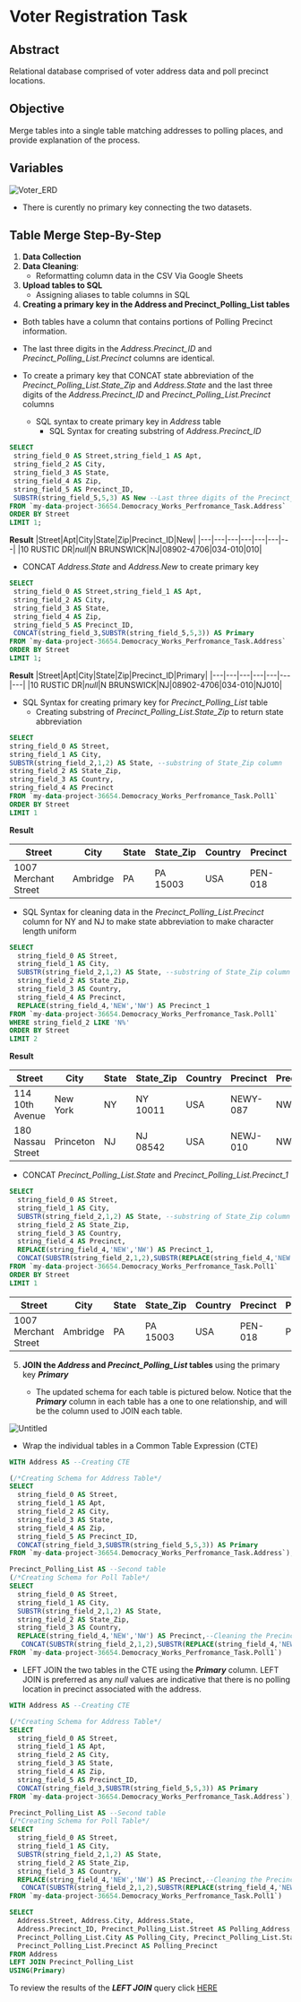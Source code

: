 # Voter Registration Task 

## Abstract

Relational database comprised of voter address data and poll precinct locations.  

## Objective

Merge tables into a single table matching addresses to polling places, and provide explanation of the process.

## Variables

![Voter_ERD](https://user-images.githubusercontent.com/112409778/217132603-db27d518-5872-476d-bf60-9b7243a7ccf2.png)

- There is curently no primary key connecting the two datasets.

## Table Merge Step-By-Step 

1. **Data Collection**
2. **Data Cleaning**:
   -  Reformatting column data in the CSV Via Google Sheets
3. **Upload tables to SQL**
   - Assigning aliases to table columns in SQL
4. **Creating a primary key in the **Address** and **Precinct_Polling_List** tables**
  - Both tables have a column that contains portions of Polling Precinct information.
  - The last three digits in the *Address.Precinct_ID* and *Precinct_Polling_List.Precinct* columns are identical. 
  - To create a primary key that CONCAT state abbreviation of the *Precinct_Polling_List.State_Zip* and *Address.State* and the last three digits of the *Address.Precinct_ID* and *Precinct_Polling_List.Precinct* columns
    
    - SQL syntax to create primary key in *Address* table 
      - SQL Syntax for creating substring of *Address.Precinct_ID*
 ~~~ SQL
SELECT
  string_field_0 AS Street,string_field_1 AS Apt,
  string_field_2 AS City, 
  string_field_3 AS State, 
  string_field_4 AS Zip,
  string_field_5 AS Precinct_ID,
  SUBSTR(string_field_5,5,3) AS New --Last three digits of the Precinct_ID
FROM `my-data-project-36654.Democracy_Works_Perfromance_Task.Address`
ORDER BY Street
LIMIT 1; 
 ~~~
 
 **Result**
 |Street|Apt|City|State|Zip|Precinct_ID|New|
 |---|---|---|---|---|---|---|
 |10 RUSTIC DR|*null*|N BRUNSWICK|NJ|08902-4706|034-010|010|
 
 - CONCAT *Address.State* and *Address.New* to create primary key
 
 ~~~ SQL
SELECT
  string_field_0 AS Street,string_field_1 AS Apt,
  string_field_2 AS City, 
  string_field_3 AS State, 
  string_field_4 AS Zip,
  string_field_5 AS Precinct_ID,
  CONCAT(string_field_3,SUBSTR(string_field_5,5,3)) AS Primary
FROM `my-data-project-36654.Democracy_Works_Perfromance_Task.Address`
ORDER BY Street
LIMIT 1; 
 ~~~
 
  **Result**
 |Street|Apt|City|State|Zip|Precinct_ID|Primary|
 |---|---|---|---|---|---|---|
 |10 RUSTIC DR|*null*|N BRUNSWICK|NJ|08902-4706|034-010|NJ010|
 
  - SQL Syntax for creating primary key for *Precinct_Polling_List* table
     - Creating substring of *Precinct_Polling_List.State_Zip* to return state abbreviation
  ~~~ SQL
SELECT 
  string_field_0 AS Street, 
  string_field_1 AS City, 
  SUBSTR(string_field_2,1,2) AS State, --substring of State_Zip column
  string_field_2 AS State_Zip,
  string_field_3 AS Country,
  string_field_4 AS Precinct 
FROM `my-data-project-36654.Democracy_Works_Perfromance_Task.Poll1`
ORDER BY Street
LIMIT 1
  ~~~
  
  **Result**
  
 |Street|City|State|State_Zip|Country|Precinct|
 |---|---|---|---|---|---|
 |1007 Merchant Street|Ambridge|PA|PA 15003|USA|PEN-018|
 
 - SQL Syntax for cleaning data in the *Precinct_Polling_List.Precinct* column for NY and NJ to make state abbreviation to make character length uniform
~~~ SQL
SELECT 
  string_field_0 AS Street, 
  string_field_1 AS City, 
  SUBSTR(string_field_2,1,2) AS State, --substring of State_Zip column
  string_field_2 AS State_Zip,
  string_field_3 AS Country,
  string_field_4 AS Precinct, 
  REPLACE(string_field_4,'NEW','NW') AS Precinct_1
FROM `my-data-project-36654.Democracy_Works_Perfromance_Task.Poll1`
WHERE string_field_2 LIKE 'N%'
ORDER BY Street
LIMIT 2
~~~

**Result**

|Street|City|State|State_Zip|Country|Precinct|Precinct_1|
|---|---|---|---|---|---|---|
|114 10th Avenue|New York|NY|NY 10011|USA|NEWY-087|NWY-087|
|180 Nassau Street|Princeton|NJ|NJ 08542|USA|NEWJ-010|NWJ-010|

- CONCAT *Precinct_Polling_List.State* and *Precinct_Polling_List.Precinct_1*

~~~ SQL
SELECT 
  string_field_0 AS Street, 
  string_field_1 AS City, 
  SUBSTR(string_field_2,1,2) AS State, --substring of State_Zip column
  string_field_2 AS State_Zip,
  string_field_3 AS Country,
  string_field_4 AS Precinct, 
  REPLACE(string_field_4,'NEW','NW') AS Precinct_1,
  CONCAT(SUBSTR(string_field_2,1,2),SUBSTR(REPLACE(string_field_4,'NEW','NW'),5,3)) AS Primary
FROM `my-data-project-36654.Democracy_Works_Perfromance_Task.Poll1`
ORDER BY Street
LIMIT 1
~~~

|Street|City|State|State_Zip|Country|Precinct|Precinct_1|Primary|
|---|---|---|---|---|---|---|---|
|1007 Merchant Street|Ambridge|PA|PA 15003|USA|PEN-018|PEN-018|PA018|

5. **JOIN the *Address* and *Precinct_Polling_List* tables** using the primary key ***Primary*** 

   - The updated schema for each table is pictured below. Notice that the ***Primary*** column in each table has a one to one relationship, and will be the column used to JOIN each table.

![Untitled](https://user-images.githubusercontent.com/112409778/217402047-6a1644b2-4d6f-46a3-b586-6b69abf2e947.png)


- Wrap the individual tables in a Common Table Expression (CTE)

~~~ SQL
WITH Address AS --Creating CTE

(/*Creating Schema for Address Table*/
SELECT
  string_field_0 AS Street,
  string_field_1 AS Apt,
  string_field_2 AS City, 
  string_field_3 AS State, 
  string_field_4 AS Zip,
  string_field_5 AS Precinct_ID, 
  CONCAT(string_field_3,SUBSTR(string_field_5,5,3)) AS Primary
FROM `my-data-project-36654.Democracy_Works_Perfromance_Task.Address`),

Precinct_Polling_List AS --Second table
(/*Creating Schema for Poll Table*/
SELECT 
  string_field_0 AS Street, 
  string_field_1 AS City, 
  SUBSTR(string_field_2,1,2) AS State,
  string_field_2 AS State_Zip, 
  string_field_3 AS Country, 
  REPLACE(string_field_4,'NEW','NW') AS Precinct,--Cleaning the Precinct codes for NJ and NY
   CONCAT(SUBSTR(string_field_2,1,2),SUBSTR(REPLACE(string_field_4,'NEW','NW'),5,3)) AS Primary 
FROM `my-data-project-36654.Democracy_Works_Perfromance_Task.Poll1`)

~~~

- LEFT JOIN the two tables in the CTE using the ***Primary*** column. LEFT JOIN is preferred as any *null* values are indicative that there is no polling location in precinct associated with the address.

~~~ SQL
WITH Address AS --Creating CTE

(/*Creating Schema for Address Table*/
SELECT
  string_field_0 AS Street,
  string_field_1 AS Apt,
  string_field_2 AS City, 
  string_field_3 AS State, 
  string_field_4 AS Zip,
  string_field_5 AS Precinct_ID, 
  CONCAT(string_field_3,SUBSTR(string_field_5,5,3)) AS Primary
FROM `my-data-project-36654.Democracy_Works_Perfromance_Task.Address`),

Precinct_Polling_List AS --Second table
(/*Creating Schema for Poll Table*/
SELECT 
  string_field_0 AS Street, 
  string_field_1 AS City, 
  SUBSTR(string_field_2,1,2) AS State,
  string_field_2 AS State_Zip, 
  string_field_3 AS Country, 
  REPLACE(string_field_4,'NEW','NW') AS Precinct,--Cleaning the Precinct codes for NJ and NY
   CONCAT(SUBSTR(string_field_2,1,2),SUBSTR(REPLACE(string_field_4,'NEW','NW'),5,3)) AS Primary 
FROM `my-data-project-36654.Democracy_Works_Perfromance_Task.Poll1`)

SELECT 
  Address.Street, Address.City, Address.State, 
  Address.Precinct_ID, Precinct_Polling_List.Street AS Polling_Address, 
  Precinct_Polling_List.City AS Polling_City, Precinct_Polling_List.State AS Poll_State,
  Precinct_Polling_List.Precinct AS Polling_Precinct
FROM Address
LEFT JOIN Precinct_Polling_List
USING(Primary)
~~~

To review the results of the ***LEFT JOIN*** query click [HERE](https://docs.google.com/spreadsheets/d/1bosCrqtxfyz_oHjFv_ihfZt23CgBB0Gg2kbjPVt4P_A/edit#gid=245500414)
 
